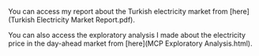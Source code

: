 You can access my report about the Turkish electricity market from [here](Turkish Electricity Market Report.pdf).

You can also access the exploratory analysis I made about the electricity price in the day-ahead market from [here](MCP Exploratory Analysis.html). 
